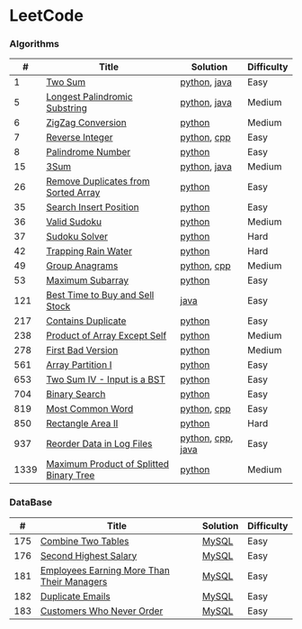 # LeetCode

### Algorithms
| # | Title | Solution | Difficulty |
| --- | ----- | ------------------------ | ---------- |
| 1 | [Two Sum](https://leetcode.com/problems/two-sum/) | [python](./algorithms/python/1/main.py),  [java](./algorithms/java/1/main.java) | Easy |
| 5 | [Longest Palindromic Substring](https://leetcode.com/problems/longest-palindromic-substring/) | [python](./algorithms/python/5/main.py), [java](./algorithms/java/5/main.java) | Medium |
| 6 | [ZigZag Conversion](https://leetcode.com/problems/zigzag-conversion/) | [python](./algorithms/python/6/main.py) | Medium |
| 7 | [Reverse Integer](https://leetcode.com/problems/reverse-integer/) | [python](./algorithms/python/7/main.py), [cpp](./algorithms/cpp/7/main.cpp) | Easy |
| 8 | [Palindrome Number](https://leetcode.com/problems/palindrome-number/) | [python](./algorithms/python/9/main.py) | Easy |
| 15 | [3Sum](https://leetcode.com/problems/3sum/) | [python](./algorithms/python/15/main.py), [java](./algorithms/java/15/main.java)  | Medium |
| 26 | [Remove Duplicates from Sorted Array](https://leetcode.com/problems/remove-duplicates-from-sorted-array/) | [python](./algorithms/python/26/main.py) | Easy |
| 35 | [Search Insert Position](https://leetcode.com/problems/search-insert-position/) | [python](./algorithms/python/35/main.py) | Easy |
| 36 | [Valid Sudoku](https://leetcode.com/problems/valid-sudoku/) | [python](./algorithms/python/36/main.py) | Medium |
| 37 | [Sudoku Solver](https://leetcode.com/problems/valid-sudoku/) | [python](./algorithms/python/37/main.py) | Hard |
| 42 | [Trapping Rain Water](https://leetcode.com/problems/trapping-rain-water/) | [python](./algorithms/python/42/main.py) | Hard |
| 49 | [Group Anagrams](https://leetcode.com/problems/group-anagrams/) | [python](./algorithms/python/49/main.py), [cpp](./algorithms/cpp/49/main.cpp) | Medium |
| 53 | [Maximum Subarray](https://leetcode.com/problems/maximum-subarray/) | [python](./algorithms/python/53/main.py) | Easy |
| 121 | [Best Time to Buy and Sell Stock](https://leetcode.com/problems/best-time-to-buy-and-sell-stock/) | [java](./algorithms/java/121/main.java) | Easy |
| 217 | [Contains Duplicate](https://leetcode.com/problems/contains-duplicate/) | [python](./algorithms/python/217/main.py) | Easy |
| 238 | [Product of Array Except Self](https://leetcode.com/problems/product-of-array-except-self/) | [python](./algorithms/python/238/main.py) | Medium |
| 278 | [First Bad Version](https://leetcode.com/problems/first-bad-version/) | [python](./algorithms/python/278/main.py) | Medium |
| 561 | [Array Partition I](https://leetcode.com/problems/array-partition-i/) | [python](./algorithms/python/561/main.py) | Easy |
| 653 | [Two Sum IV - Input is a BST](https://leetcode.com/problems/two-sum-iv-input-is-a-bst/) | [python](./algorithms/python/653/main.py) | Easy |
| 704 | [Binary Search](https://leetcode.com/problems/binary-search/) | [python](./algorithms/python/704/main.py) | Easy |
| 819 | [Most Common Word](https://leetcode.com/problems/most-common-word/) | [python](./algorithms/python/819/main.py), [cpp](./algorithms/cpp/817/main.cpp) | Easy |
| 850 | [Rectangle Area II](https://leetcode.com/problems/most-common-word/) | [python](./algorithms/python/850/main.py) | Hard |
| 937 | [Reorder Data in Log Files](https://leetcode.com/problems/reorder-data-in-log-files/) | [python](./algorithms/python/937/main.py), [cpp](./algorithms/cpp/937/main.cpp), [java](./algorithms/java/937/main.java)| Easy |
| 1339 | [Maximum Product of Splitted Binary Tree](https://leetcode.com/problems/maximum-product-of-splitted-binary-tree/) | [python](./algorithms/python/937/main.py)| Medium |

### DataBase
| #   | Title | Solution | Difficulty |
| --- | ----- | ------------------------ | ---------- |
| 175 | [Combine Two Tables](https://leetcode.com/problems/combine-two-tables/) | [MySQL](./database/mysql/175/main.sql) | Easy |
| 176 | [Second Highest Salary](https://leetcode.com/problems/second-highest-salary/) | [MySQL](./database/mysql/176/main.sql) | Easy |
| 181 | [Employees Earning More Than Their Managers](https://leetcode.com/problems/employees-earning-more-than-their-managers/) | [MySQL](./database/mysql/181/main.sql) | Easy |
| 182 | [Duplicate Emails](https://leetcode.com/problems/duplicate-emails/) | [MySQL](./database/mysql/182/main.sql) | Easy |
| 183 | [Customers Who Never Order](https://leetcode.com/problems/customers-who-never-order/) | [MySQL](./database/mysql/183/main.sql) | Easy |
